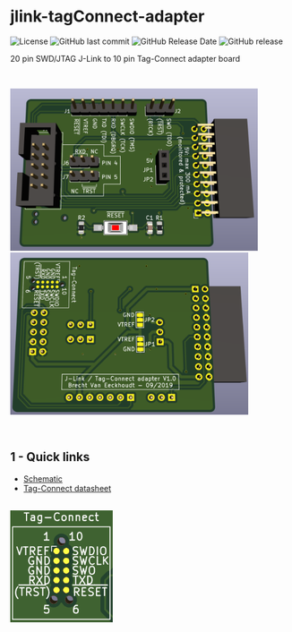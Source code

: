 # jlink-tagConnect-adapter

![License](https://img.shields.io/badge/license-GNU%20GPL%20v3.0-blue.svg)
![GitHub last commit](https://img.shields.io/github/last-commit/Fescron/jlink-tagConnect-adapter.svg)
![GitHub Release Date](https://img.shields.io/github/release-date/Fescron/jlink-tagConnect-adapter.svg)
![GitHub release](https://img.shields.io/github/release/Fescron/jlink-tagConnect-adapter.svg)

20 pin SWD/JTAG J-Link to 10 pin Tag-Connect adapter board

<br/>

<img src="documentation/3D-render-front.png" height="290" alt="Front"> <img src="documentation/3D-render-back.png" height="290" alt="Back">

<br/>

## 1 - Quick links

- [Schematic](documentation/jlink-tagConnect-adapter.pdf)
- [Tag-Connect datasheet](documentation/TC2050-IDC-Datasheet.pdf)

<br/>

<img src="documentation/Tag-Connect-pinout.png" height="200" alt="Tag-Connect pinout">
